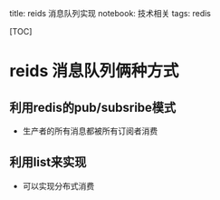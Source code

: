 title: reids 消息队列实现
notebook: 技术相关
tags: redis

[TOC]

# reids 消息队列俩种方式

##  利用redis的pub/subsribe模式
* 生产者的所有消息都被所有订阅者消费

##  利用list来实现
* 可以实现分布式消费
